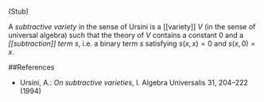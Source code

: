 (Stub)

A *subtractive variety* in the sense of Ursini  is a [[variety]] $V$ (in the sense of universal algebra)  such that the theory of $V$ contains a constant 0 and a _[[subtraction]] term_ $s$, i.e. a binary term $s$ satisfying $s(x, x) = 0$ and $s(x, 0) = x$.


##References

* Ursini, A.: _On subtractive varieties_, I. Algebra Universalis 31, 204&#8211;222 (1994)